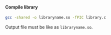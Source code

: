 #### Compile library
```bash
gcc -shared -o libraryname.so -fPIC library.c
```

Output file must be like as `libraryname.so`.
